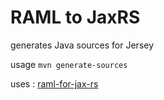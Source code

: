 RAML to JaxRS
=============

generates Java sources for Jersey

usage `mvn generate-sources`

uses : [raml-for-jax-rs](https://github.com/mulesoft/raml-for-jax-rs)
